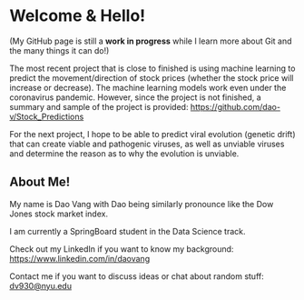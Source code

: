 # Welcome & Hello!

(My GitHub page is still a **work in progress** while I learn more about Git and the many things it can do!)

The most recent project that is close to finished is using machine learning to predict the movement/direction of stock prices (whether the stock price will increase or decrease). The machine learning models work even under the coronavirus pandemic. However, since the project is not finished, a summary and sample of the project is provided: 
https://github.com/dao-v/Stock_Predictions


For the next project, I hope to be able to predict viral evolution (genetic drift) that can create viable and pathogenic viruses, as well as unviable viruses and determine the reason as to why the evolution is unviable.


## About Me!

My name is Dao Vang with Dao being similarly pronounce like the Dow Jones stock market index.

I am currently a SpringBoard student in the Data Science track.

Check out my LinkedIn if you want to know my background:
https://www.linkedin.com/in/daovang

Contact me if you want to discuss ideas or chat about random stuff:
dv930@nyu.edu
